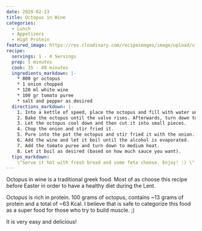 ```yaml
---
date: 2020-02-23
title: Octopus in Wine
categories:
  - Lunch
  - Appetizers
  - High Protein
featured_image: https://res.cloudinary.com/recipeimages/image/upload/v1582806292/recipe-images/octopus-in-wine_upttqk.jpg
recipe:
  servings: 1 - 4 Servings
  prep: 5 minutes
  cook: 35 - 40 minutes
  ingredients_markdown: |-
    * 800 gr octopus
    * 1 onion chopped
    * 120 ml white wine
    * 100 gr tomato puree
    * salt and pepper as desired
  directions_markdown: |-
    1. Into a kettle of speed, place the octopus and fill with water until the octopus is covered.
    2. Bake the octopus until the valve rises. Afterwards, turn down to low heat and let it boil for about 25'.
    3. Let the octopus cool down and then cut it into small pieces.
    4. Chop the onion and stir fried it.
    5. Pure into the pot the octopus and stir fried it with the onion.
    6. Add the wine and let it boil until the alcohol is evaporated.
    7. Add the tomato puree and turn down to medium heat. 
    8. Let it boil as desired (based on how much sauce you want). 
  tips_markdown:
    \"Serve it hot with fresh bread and some feta cheese. Enjoy! :) \" 
---
```

Octopus in wine is a traditional greek food. Most of as choose this recipe before Easter in order to have a healthy diet during the Lent.

Octopus is rich in protein. 100 grams of octopus, contains ~13 grams of protein and a total of ~63 Kcal. I believe that is safe to categorize this food as a super food for those who try to build muscle. ;)

It is very easy and delicious!

